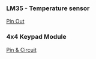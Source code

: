 ### LM35 - Temperature sensor
[Pin Out](https://www.electronicwings.com/sensors-modules/lm35-temperature-sensor)

### 4x4 Keypad Module
[Pin & Circuit](https://components101.com/misc4x4-keypad-module-pinout-configuration-features-datasheet)

